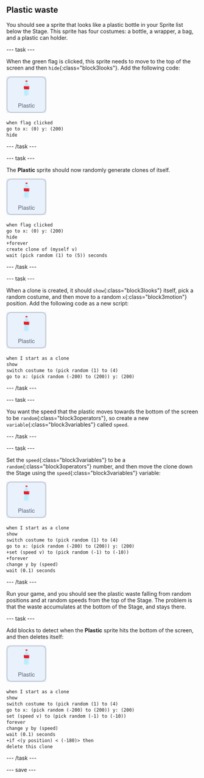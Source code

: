 ## Plastic waste

You should see a sprite that looks like a plastic bottle in your Sprite list below the Stage. This sprite has four costumes: a bottle, a wrapper, a bag, and a plastic can holder.

--- task ---

When the green flag is clicked, this sprite needs to move to the top of the screen and then `hide`{:class="block3looks"}. Add the following code:

![plastic sprite](images/plastic-sprite.png)

```blocks3
when flag clicked
go to x: (0) y: (200)
hide
```

--- /task ---

--- task ---

The **Plastic** sprite should now randomly generate clones of itself.

![plastic sprite](images/plastic-sprite.png)

```blocks3
when flag clicked
go to x: (0) y: (200)
hide
+forever
create clone of (myself v)
wait (pick random (1) to (5)) seconds
```

--- /task ---

--- task ---

When a clone is created, it should `show`{:class="block3looks"} itself, pick a random costume, and then move to a random `x`{:class="block3motion"} position. Add the following code as a new script:

![plastic sprite](images/plastic-sprite.png)

```blocks3
when I start as a clone
show
switch costume to (pick random (1) to (4)
go to x: (pick random (-200) to (200)) y: (200)
```
--- /task ---

--- task ---

You want the speed that the plastic moves towards the bottom of the screen to be `random`{:class="block3operators"}, so create a new `variable`{:class="block3variables"} called `speed`.

--- /task ---

--- task ---

Set the `speed`{:class="block3variables"} to be a `random`{:class="block3operators"} number, and then move the clone down the Stage using the `speed`{:class="block3variables"} variable:

![plastic sprite](images/plastic-sprite.png)

```blocks3
when I start as a clone
show
switch costume to (pick random (1) to (4)
go to x: (pick random (-200) to (200)) y: (200)
+set (speed v) to (pick random (-1) to (-10))
+forever
change y by (speed)
wait (0.1) seconds

```

--- /task ---

Run your game, and you should see the plastic waste falling from random positions and at random speeds from the top of the Stage. The problem is that the waste accumulates at the bottom of the Stage, and stays there.

--- task ---

Add blocks to detect when the **Plastic** sprite hits the bottom of the screen, and then deletes itself:

![plastic sprite](images/plastic-sprite.png)

```blocks3
when I start as a clone
show
switch costume to (pick random (1) to (4)
go to x: (pick random (-200) to (200)) y: (200)
set (speed v) to (pick random (-1) to (-10))
forever
change y by (speed)
wait (0.1) seconds
+if <(y position) < (-180)> then
delete this clone
```

--- /task ---

--- save ---

